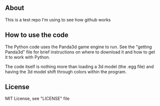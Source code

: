 About
-----------

This is a test repo I'm using to see how github works

How to use the code
-----------

The Python code uses the Panda3d game engine to run. See the "getting Panda3d" file for brief instructions on where to download it and how to get it to work with Python.

The code itself is nothing more than loading a 3d model (the .egg file) and having the 3d model shift through colors within the program.

License
---------
MIT License, see "LICENSE" file
